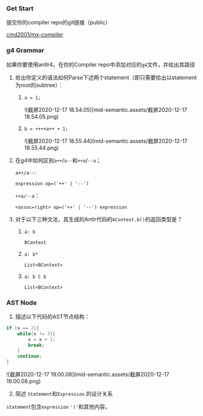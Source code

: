 ### Get Start

提交你的compiler repo的git链接（public）

[cmd2001/mx-compiler](https://github.com/cmd2001/mx-compiler)

### g4 Grammar

如果你要使用antlr4，在你的Compiler repo中添加对应的`g4`文件，并给出其路径

1. 给出你定义的语法如何Parse下述两个statement（即只需要给出以statement为root的subtree）：
   1. `a = 1;`
   
      ![截屏2020-12-17 18.54.05](mid-semantic.assets/截屏2020-12-17 18.54.05.png)
   
   2. `b = ++++a++ + 1;`
   
      ![截屏2020-12-17 18.55.44](mid-semantic.assets/截屏2020-12-17 18.55.44.png)
   
2. 在g4中如何区别`a++`/`a--`和`++a`/`--a`；

   `a++/a--`:

   ```antlr
   expression op=('++' | '--')
   ```
   
   `++a/--a`：
   
   ```
   <assoc=right> op=('++' | '--') expression
   ```
   
3. 对于以下三种文法，其生成的Antlr代码的`AContext.b()`的返回类型是？
   1. `a: b`
   
      `BContext`
   
   2. `a: b*`
   
      `List<BContext>`
   
   3. `a: b C b`
   
      `List<BContext>`

### AST Node
1. 描述以下代码的AST节点结构：
```cpp
if (x == 2){
	while(x != 3){
		x = x + 1;
		break;
	}
	continue;
}
```

![截屏2020-12-17 19.00.08](mid-semantic.assets/截屏2020-12-17 19.00.08.png)

2. 简述 `Statement`和`Expression` 的设计关系

`statement`包含`expression` `')'`和其他内容。

